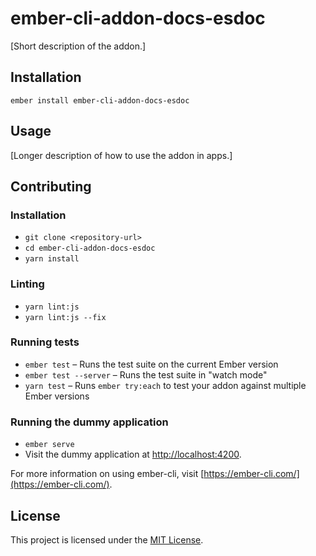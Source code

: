 ember-cli-addon-docs-esdoc
==============================================================================

[Short description of the addon.]

Installation
------------------------------------------------------------------------------

```
ember install ember-cli-addon-docs-esdoc
```


Usage
------------------------------------------------------------------------------

[Longer description of how to use the addon in apps.]


Contributing
------------------------------------------------------------------------------

### Installation

* `git clone <repository-url>`
* `cd ember-cli-addon-docs-esdoc`
* `yarn install`

### Linting

* `yarn lint:js`
* `yarn lint:js --fix`

### Running tests

* `ember test` – Runs the test suite on the current Ember version
* `ember test --server` – Runs the test suite in "watch mode"
* `yarn test` – Runs `ember try:each` to test your addon against multiple Ember versions

### Running the dummy application

* `ember serve`
* Visit the dummy application at [http://localhost:4200](http://localhost:4200).

For more information on using ember-cli, visit [https://ember-cli.com/](https://ember-cli.com/).

License
------------------------------------------------------------------------------

This project is licensed under the [MIT License](LICENSE.md).
